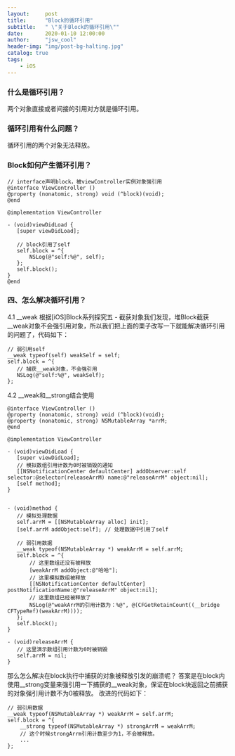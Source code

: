 ```yaml
---
layout:     post
title:      "Block的循环引用"
subtitle:   " \"关于Block的循环引用\""
date:       2020-01-10 12:00:00
author:     "jsw_cool"
header-img: "img/post-bg-halting.jpg"
catalog: true
tags:
    - iOS
---
```



### 什么是循环引用？
两个对象直接或者间接的引用对方就是循环引用。

### 循环引用有什么问题？
循环引用的两个对象无法释放。

### Block如何产生循环引用？
```
// interface声明block，被viewController实例对象强引用
@interface ViewController ()
@property (nonatomic, strong) void (^block)(void);
@end

@implementation ViewController

- (void)viewDidLoad {
   [super viewDidLoad];
   
   // block引用了self
   self.block = ^{
       NSLog(@"self:%@", self);
   };
   self.block();
}
@end
```

### 四、怎么解决循环引用？
4.1 __weak
根据[iOS]Block系列探究五 - 截获对象我们发现，堆Block截获__weak对象不会强引用对象，所以我们把上面的栗子改写一下就能解决循环引用的问题了，代码如下：
```
// 弱引用self
__weak typeof(self) weakSelf = self;
self.block = ^{
   // 捕获__weak对象，不会强引用
   NSLog(@"self:%@", weakSelf);
};
```
4.2 __weak和__strong结合使用
```
@interface ViewController ()
@property (nonatomic, strong) void (^block)(void);
@property (nonatomic, strong) NSMutableArray *arrM;
@end

@implementation ViewController

- (void)viewDidLoad {
   [super viewDidLoad];
   // 模拟数组引用计数为0时被销毁的通知
   [[NSNotificationCenter defaultCenter] addObserver:self selector:@selector(releaseArrM) name:@"releaseArrM" object:nil];
   [self method];
}


- (void)method {
   // 模拟处理数据
   self.arrM = [[NSMutableArray alloc] init];
   [self.arrM addObject:self]; // 处理数据中引用了self
   
   // 弱引用数据
   __weak typeof(NSMutableArray *) weakArrM = self.arrM;
   self.block = ^{
       // 这里数组还没有被释放
       [weakArrM addObject:@"哈哈"];
       // 这里模拟数组被释放
       [[NSNotificationCenter defaultCenter] postNotificationName:@"releaseArrM" object:nil];
       // 这里数组已经被释放了
       NSLog(@"weakArrM的引用计数为：%@", @(CFGetRetainCount((__bridge CFTypeRef)(weakArrM))));
   };
   self.block();
}

- (void)releaseArrM {
   // 这里演示数组引用计数为0时被销毁
   self.arrM = nil;
}
```

那么怎么解决在block执行中捕获的对象被释放引发的崩溃呢？ 答案是在block内使用__strong变量来强引用一下捕获的__weak对象，保证在block块返回之前捕获的对象强引用计数不为0被释放。
改进的代码如下：
```
// 弱引用数据
__weak typeof(NSMutableArray *) weakArrM = self.arrM;
self.block = ^{
    __strong typeof(NSMutableArray *) strongArrM = weakArrM;
    // 这个时候strongArrm引用计数至少为1，不会被释放。
    ...
};
```